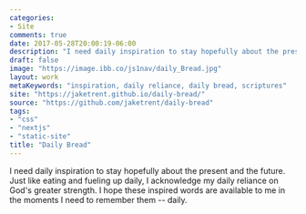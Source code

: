 ```yaml
---
categories:
- Site
comments: true
date: 2017-05-28T20:00:19-06:00
description: "I need daily inspiration to stay hopefully about the present and the future."
draft: false
image: "https://image.ibb.co/js1nav/daily_Bread.jpg"
layout: work
metaKeywords: "inspiration, daily reliance, daily bread, scriptures"
site: "https://jaketrent.github.io/daily-bread/"
source: "https://github.com/jaketrent/daily-bread"
tags:
- "css"
- "nextjs"
- "static-site"
title: "Daily Bread"
---
```


I need daily inspiration to stay hopefully about the present and the future.  Just like eating and fueling up daily, I acknowledge my daily reliance on God's greater strength.  I hope these inspired words are available to me in the moments I need to remember them -- daily.

<!--more-->

